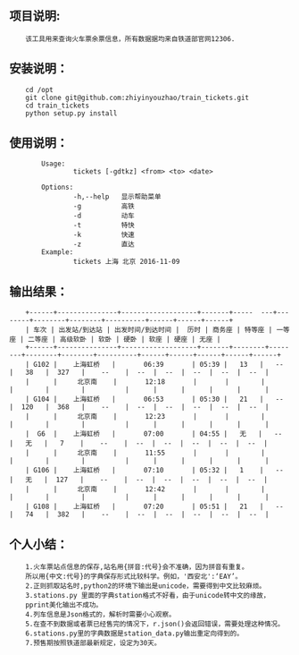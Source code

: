 ## 项目说明: 
		该工具用来查询火车票余票信息，所有数据据均来自铁道部官网12306.
## 安装说明：
		cd /opt
		git clone git@github.com:zhiyinyouzhao/train_tickets.git
		cd train_tickets
		python setup.py install
## 使用说明：
			Usage:
    				tickets [-gdtkz] <from> <to> <date>

			Options:
    				-h,--help   显示帮助菜单
    				-g          高铁
   					-d          动车
    				-t          特快
    				-k          快速
    				-z          直达
			Example:
    				tickets 上海 北京 2016-11-09
## 输出结果：
        +------+---------------+-------------------+-------+-----  ---+--------+--------+--------+----------+------+------+------+
		| 车次 | 出发站/到达站 | 出发时间/到达时间 |  历时 | 商务座 | 特等座 | 一等座 | 二等座 | 高级软卧 | 软卧 | 硬卧 | 软座 | 硬座 | 无座 |
		+------+---------------+-------------------+-------+--------+--------+--------+--------+----------+------+------+------+------+------+
		| G102 |    上海虹桥   |       06:39       | 05:39 |   13   |   --   |   38   |  327   |    --    |  --  |  --  |  --  |  --  |  --  |
		|      |     北京南    |       12:18       |       |        |        |        |        |          |      |      |      |      |      |
		| G104 |    上海虹桥   |       06:53       | 05:30 |   21   |   --   |  120   |  368   |    --    |  --  |  --  |  --  |  --  |  --  |
		|      |     北京南    |       12:23       |       |        |        |        |        |          |      |      |      |      |      |
		|  G6  |    上海虹桥   |       07:00       | 04:55 |   无   |   --   |   无   |   7    |    --    |  --  |  --  |  --  |  --  |  --  |
		|      |     北京南    |       11:55       |       |        |        |        |        |          |      |      |      |      |      |
		| G106 |    上海虹桥   |       07:10       | 05:32 |   1    |   --   |   无   |  127   |    --    |  --  |  --  |  --  |  --  |  --  |
		|      |     北京南    |       12:42       |       |        |        |        |        |          |      |      |      |      |      |
		| G108 |    上海虹桥   |       07:20       | 05:51 |   21   |   --   |   74   |  382   |    --    |  --  |  --  |  --  |  --  |  --  |

        
## 个人小结：
		1.火车票站点信息的保存,站名用{拼音:代号}会不准确，因为拼音有重复。
		所以用{中文:代号}的字典保存形式比较科学。例如，'西安北':‘EAY’。
		2.正则抓取站名时,python2的环境下输出是unicode，需要得到中文比较麻烦。
		3.stations.py 里面的字典station格式不好看，由于unicode转中文的缘故，
		pprint美化输出不成功。
		4.列车信息是Json格式的，解析时需要小心观察。
		5.在查不到数据或者票已经售完的情况下，r.json()会返回错误，需要处理这种情况。
		6.stations.py里的字典数据是station_data.py输出重定向得到的。
		7.预售期按照铁道部最新规定，设定为30天。
